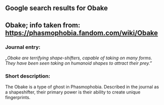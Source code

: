 ## Google search results for Obake
## Obake; info taken from: https://phasmophobia.fandom.com/wiki/Obake
### Journal entry:
*„Obake are terrifying shape-shifters, capable of taking on many forms. They have been seen taking on humanoid shapes to attract their prey.”*

### Short description:
The Obake is a type of ghost in Phasmophobia. Described in the journal as a shapeshifter, their primary power is their ability to create unique fingerprints.
